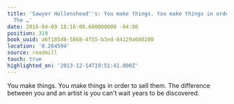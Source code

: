 ```yaml
---
title: 'Sawyer Hollenshead''s: You make things. You make things in order to sell them.
  The …'
date: 2016-04-09 18:16:00.600000000 -04:00
position: 319
book_uuid: a6f185d8-5868-4f55-b3ed-84129a680280
location: '0.264594'
source: readmill
touch: true
highlighted_on: '2013-12-14T19:51:41.000Z'
---
```


You make things. You make things in order to sell them. The difference between you and an artist is you can't wait years to be discovered.